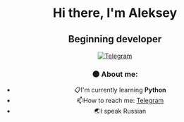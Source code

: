<div id="headler" align="center">
    <h1>Hi there, I'm Aleksey</h1>
    <h2>Beginning developer</h2>
<div id="social" align="center">
    <a href="https://t.me/Quammax">
        <img src="https://img.shields.io/badge/Telegram-blue?style=for-the-badge&logo=telegram&logoColor=white" alt="Telegram"/>
    </a>
    <a img src="https://komarev.com/ghpvc/?linue-code">
    </a>
</a>








### :new_moon: About me:
- :clipboard:I'm currently learning **Python**
- :mailbox:How to reach me: [Telegram](https://t.me/Quammax)
- :earth_asia:I speak Russian
